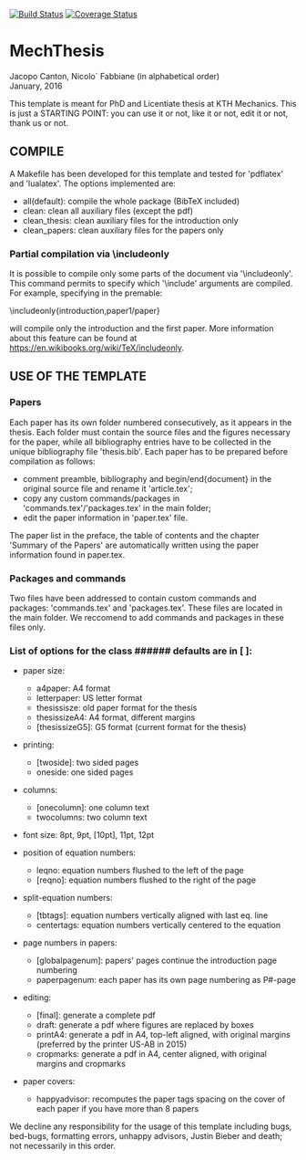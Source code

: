 [![Build Status](https://travis-ci.org/jcanton/mechthesis.svg?branch=master)](https://travis-ci.org/jcanton/mechthesis/builds)
[![Coverage Status](https://coveralls.io/repos/github/jcanton/mechthesis/badge.svg?branch=master)](https://coveralls.io/github/jcanton/mechthesis?branch=master)

# MechThesis

Jacopo Canton, Nicolo` Fabbiane (in alphabetical order)<br /> 
January, 2016


This template is meant for PhD and Licentiate thesis at KTH Mechanics.
This is just a STARTING POINT: you can use it or not, like it or not, edit it
or not, thank us or not.


## COMPILE
A Makefile has been developed for this template and tested for 'pdflatex' and
'lualatex'. The options implemented are:

 - all(default): compile the whole package (BibTeX included)
 - clean:        clean all auxiliary files (except the pdf)
 - clean_thesis: clean auxiliary files for the introduction only
 - clean_papers: clean auxiliary files for the papers only

### Partial compilation via \includeonly
It is possible to compile only some parts of the document via '\includeonly'.
This command permits to specify which '\include' arguments are compiled.
For example, specifying in the premable:

   \includeonly{introduction,paper1/paper}

will compile only the introduction and the first paper. More information about
this feature can be found at https://en.wikibooks.org/wiki/TeX/includeonly.


## USE OF THE TEMPLATE

### Papers
Each paper has its own folder numbered consecutively, as it appears in the
thesis. Each folder must contain the source files and the figures necessary for
the paper, while all bibliography entries have to be collected in the unique
bibliography file 'thesis.bib'.
Each paper has to be prepared before compilation as follows:

 - comment preamble, bibliography and begin/end{document} in the original
   source file and rename it 'article.tex';
 - copy any custom commands/packages in 'commands.tex'/'packages.tex' in
   the main folder;
 - edit the paper information in 'paper.tex' file.

The paper list in the preface, the table of contents and the chapter 'Summary
of the Papers' are automatically written using the paper information found in
paper.tex.

### Packages and commands
Two files have been addressed to contain custom commands and packages:
'commands.tex' and 'packages.tex'. These files are located in the main
folder.
We reccomend to add commands and packages in these files only.

### List of options for the class ###### defaults are in [ ]:

 - paper size:
    - a4paper:        A4 format
    - letterpaper:    US letter format
    - thesissisze:    old paper format for the thesis
    - thesissizeA4:   A4 format, different margins
    - [thesissizeG5]: G5 format (current format for the thesis)

 - printing:
    - [twoside]: two sided pages
    - oneside:   one sided pages

 - columns:
    - [onecolumn]: one column text
    - twocolumns:  two column text

 - font size: 8pt, 9pt, [10pt], 11pt, 12pt

 - position of equation numbers:
    - leqno:   equation numbers flushed to the left of the page
    - [reqno]: equation numbers flushed to the right of the page

 - split-equation numbers:
    - [tbtags]:    equation numbers vertically aligned with last eq. line
    - centertags:  equation numbers vertically centered to the equation

 - page numbers in papers:
    - [globalpagenum]: papers' pages continue the introduction page numbering
    - paperpagenum:    each paper has its own page numbering as P#-page

 - editing:
    - [final]:    generate a complete pdf
    - draft:      generate a pdf where figures are replaced by boxes
    - printA4:    generate a pdf in A4, top-left aligned, with original margins
                  (preferred by the printer US-AB in 2015)
    - cropmarks:  generate a pdf in A4, center aligned, with original margins
                  and cropmarks

 - paper covers:
    - happyadvisor: recomputes the paper tags spacing on the cover of each
                    paper if you have more than 8 papers


We decline any responsibility for the usage of this template including bugs,
bed-bugs, formatting errors, unhappy advisors, Justin Bieber and death; not 
necessarily in this order.

